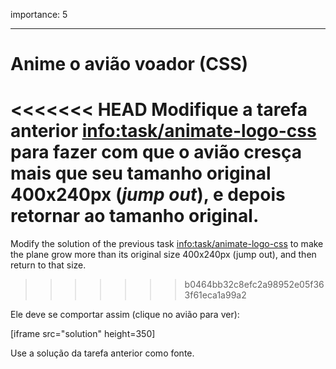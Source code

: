 importance: 5

---

# Anime o avião voador (CSS)

<<<<<<< HEAD
Modifique a tarefa anterior <info:task/animate-logo-css> para fazer com que o avião cresça mais que seu tamanho original 400x240px (*jump out*), e depois retornar ao tamanho original.
=======
Modify the solution of the previous task <info:task/animate-logo-css> to make the plane grow more than its original size 400x240px (jump out), and then return to that size.
>>>>>>> b0464bb32c8efc2a98952e05f363f61eca1a99a2

Ele deve se comportar assim (clique no avião para ver):

[iframe src="solution" height=350]

Use a solução da tarefa anterior como fonte.
